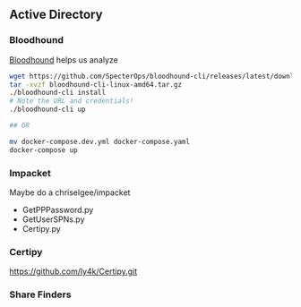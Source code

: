 ## Active Directory

### Bloodhound

[Bloodhound](https://github.com/SpecterOps/BloodHound.git) helps us analyze 

```bash
wget https://github.com/SpecterOps/bloodhound-cli/releases/latest/download/bloodhound-cli-linux-amd64.tar.gz
tar -xvzf bloodhound-cli-linux-amd64.tar.gz
./bloodhound-cli install
# Note the URL and credentials!
./bloodhound-cli up

## OR

mv docker-compose.dev.yml docker-compose.yaml
docker-compose up
```


### Impacket

Maybe do a chriselgee/impacket

* GetPPPassword.py
* GetUserSPNs.py
* Certipy.py 

### Certipy

https://github.com/ly4k/Certipy.git

### Share Finders

